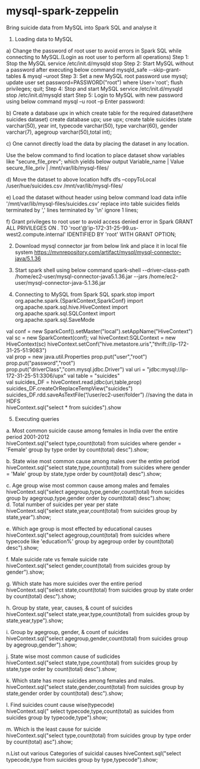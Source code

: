# mysql-spark-zeppelin
Bring suicide data from MySQL into Spark SQL and analyse it

1) Loading data to MySQL 

a) Change the password of root user to avoid errors in Spark SQL while connecting to MySQL.(Login as root user to perform all    operations) 
Step 1: Stop the MySQL service /etc/init.d/mysqld stop 
Step 2: Start MySQL without a password after executing below command mysqld_safe --skip-grant-tables & mysql –uroot
Step 3: Set a new MySQL root password use mysql; update user set password=PASSWORD("root") where User='root'; flush privileges; quit; Step 4: Stop and start MySQL service /etc/init.d/mysqld stop /etc/init.d/mysqld start 
Step 5: Login to MySQL with new password using below command mysql –u root –p Enter password: 

b) Create a database upx in which create table for the required dataset(here suicides dataset) 
create database upx; 
use upx; 
create table suicides (state varchar(50), year int, typecode varchar(50), type varchar(60), gender varchar(7), agegroup varchar(50),total int); 

c) One cannot directly load the data by placing the dataset in any location. 

Use the below command to find location to place dataset 
show variables like "secure_file_prev"; which yields below output 
 Variable_name    | Value                    
 secure_file_priv | /mnt/var/lib/mysql-files/ 
 
d) Move the dataset to above location hdfs dfs –copyToLocal /user/hue/suicides.csv /mnt/var/lib/mysql-files/ 

e) Load the dataset without header using below command load data infile '/mnt/var/lib/mysql-files/suicides.csv' replace into table suicides fields terminated by ',' lines terminated by '\n' ignore 1 lines;

f) Grant privileges to root user to avoid access denied error in Spark GRANT ALL PRIVILEGES ON *.* TO 'root'@'ip-172-31-25-99.us-west2.compute.internal' IDENTIFIED BY 'root' WITH GRANT OPTION;  

2) Download mysql connector jar from below link and place it in local file system
https://mvnrepository.com/artifact/mysql/mysql-connector-java/5.1.36  

3) Start spark shell using below command  spark-shell --driver-class-path /home/ec2-user/mysql-connector-java5.1.36.jar --jars /home/ec2-user/mysql-connector-java-5.1.36.jar  

4) Connecting to MySQL from Spark SQL 
spark.stop 
import org.apache.spark.{SparkContext,SparkConf} 
import org.apache.spark.sql.hive.HiveContext
import org.apache.spark.sql.SQLContext 
import org.apache.spark.sql.SaveMode  

val conf = new SparkConf().setMaster("local").setAppName("HiveContext") val sc = new SparkContext(conf); 
val hiveContext:SQLContext = new HiveContext(sc) 
hiveContext.setConf("hive.metastore.uris","thrift://ip-172-31-25-51:9083")  
val prop = new java.util.Properties 
prop.put("user","root") prop.put("password","root")
prop.put("driverClass","com.mysql.jdbc.Driver") 
val uri = "jdbc:mysql://ip-172-31-25-51:3306/upx" val table = "suicides"  
val suicides_DF = hiveContext.read.jdbc(uri,table,prop) 
suicides_DF.createOrReplaceTempView("suicides") 
suicides_DF.rdd.saveAsTextFile(“/user/ec2-user/folder”)            //saving the data in HDFS  
hiveContext.sql("select * from suicides").show  

5) Executing queries 

a. Most common suicide cause among females in India over the entire period 2001-2012  
hiveContext.sql("select type,count(total) from suicides  where gender = 'Female' group by type order by count(total) desc").show; 

b. State wise most common cause among males over the entire period  
hiveContext.sql("select state,type,count(total) from suicides  where gender = 'Male' group by state,type order by count(total) desc").show;  

c. Age group wise most common cause among males and females  
hiveContext.sql("select agegroup,type,gender,count(total) from suicides group by agegroup,type,gender order by count(total) desc").show;  
d. Total number of suicides per year per state  
hiveContext.sql("select state,year,count(total) from suicides group by state,year").show;  

e. Which age group is most effected by educational causes  
hiveContext.sql("select agegroup,count(total) from suicides where typecode like 'education%' group by agegroup order by count(total) desc").show;  

f. Male suicide rate vs female suicide rate  
hiveContext.sql("select gender,count(total) from suicides group by gender").show;

g. Which state has more suicides over the entire period  
hiveContext.sql("select state,count(total) from suicides group by state order by count(total) desc").show; 

h. Group by state, year, causes, & count of suicides  
hiveContext.sql("select state,year,type,count(total) from suicides group by state,year,type").show; 

i. Group by agegroup, gender, & count of suicides  
hiveContext.sql("select agegroup,gender,count(total) from suicides group by agegroup,gender").show;  

j. State wise most common cause of sudicides  
hiveContext.sql("select state,type,count(total) from suicides group by state,type order by count(total) desc").show; 

k. Which state has more suicides among females and males.  
hiveContext.sql("select state,gender,count(total) from suicides group by state,gender order by count(total) desc").show; 

l. Find suicides count cause wise(typecode)  
hiveContext.sql(" select typecode,type,count(total) as suicides  from suicides group by typecode,type").show;  

m. Which is the least cause for suicide  
hiveContext.sql("select type,count(total) from suicides group by type order by count(total) asc").show; 

n.List out various Categories of suicidal causes 
hiveContext.sql("select typecode,type from suicides group by type,typecode").show;
